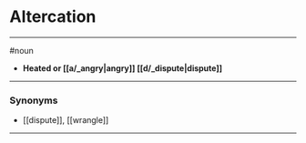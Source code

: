 # Altercation
---
#noun
- **Heated or [[a/_angry|angry]] [[d/_dispute|dispute]]**
---
### Synonyms
- [[dispute]], [[wrangle]]
---
